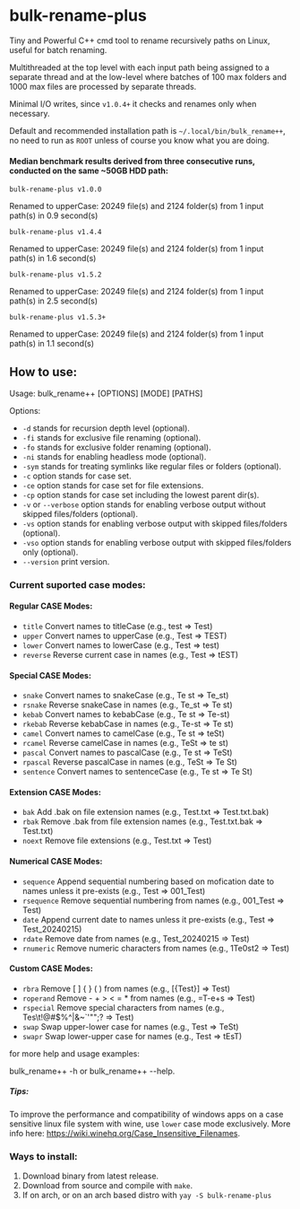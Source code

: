 # bulk-rename-plus
Tiny and Powerful C++ cmd tool to rename recursively paths on Linux, useful for batch renaming.

Multithreaded at the top level with each input path being assigned to a separate thread and at the low-level where batches of 100 max folders and 1000 max files are processed by separate threads.

Minimal I/O writes, since `v1.0.4+` it checks and renames only when necessary.

Default and recommended installation path is `~/.local/bin/bulk_rename++`, no need to run as `ROOT` unless of course you know what you are doing.

#### Median benchmark results derived from three consecutive runs, conducted on the same ~50GB HDD path:

`bulk-rename-plus v1.0.0`

Renamed to upperCase: 20249 file(s) and 2124 folder(s) from 1 input path(s) in 0.9 second(s)

`bulk-rename-plus v1.4.4`

Renamed to upperCase: 20249 file(s) and 2124 folder(s) from 1 input path(s) in 1.6 second(s)

`bulk-rename-plus v1.5.2`

Renamed to upperCase: 20249 file(s) and 2124 folder(s) from 1 input path(s) in 2.5 second(s)

`bulk-rename-plus v1.5.3+`

Renamed to upperCase: 20249 file(s) and 2124 folder(s) from 1 input path(s) in 1.1 second(s)

## How to use:

Usage: bulk_rename++ [OPTIONS] [MODE] [PATHS]

Options: 
- `-d` stands for recursion depth level (optional).
- `-fi` stands for exclusive file renaming (optional).
- `-fo` stands for exclusive folder renaming (optional).
- `-ni` stands for enabling headless mode (optional).
- `-sym` stands for treating symlinks like regular files or folders (optional).
- `-c` option stands for case set.
- `-ce` option stands for case set for file extensions.
- `-cp` option stands for case set including the lowest parent dir(s).
- `-v` or `--verbose` option stands for enabling verbose output without skipped files/folders (optional).
- `-vs` option stands for enabling verbose output with skipped files/folders (optional).
- `-vso` option stands for enabling verbose output with skipped files/folders only (optional).
- `--version` print version.

### Current suported case modes: 

#### Regular CASE Modes:
- `title`      Convert names to titleCase (e.g., test => Test)
- `upper`      Convert names to upperCase (e.g., Test => TEST)
- `lower`      Convert names to lowerCase (e.g., Test => test)
- `reverse`    Reverse current case in names (e.g., Test => tEST)
#### Special CASE Modes:
- `snake`      Convert names to snakeCase (e.g., Te st => Te_st)
- `rsnake`     Reverse snakeCase in names (e.g., Te_st => Te st)
- `kebab`      Convert names to kebabCase (e.g., Te st => Te-st)
- `rkebab`     Reverse kebabCase in names (e.g., Te-st => Te st)
- `camel`      Convert names to camelCase (e.g., Te st => teSt)
- `rcamel`     Reverse camelCase in names (e.g., TeSt => te st)
- `pascal`     Convert names to pascalCase (e.g., Te st => TeSt)
- `rpascal`    Reverse pascalCase in names (e.g., TeSt => Te St)
- `sentence`   Convert names to sentenceCase (e.g., Te st => Te St)
#### Extension CASE Modes:
- `bak`        Add .bak on file extension names (e.g., Test.txt => Test.txt.bak)
- `rbak`       Remove .bak from file extension names (e.g., Test.txt.bak => Test.txt)
- `noext`      Remove file extensions (e.g., Test.txt => Test)
#### Numerical CASE Modes:
- `sequence`  Append sequential numbering based on mofication date to names unless it pre-exists (e.g., Test => 001_Test)
- `rsequence` Remove sequential numbering from names (e.g., 001_Test => Test)
- `date`       Append current date to names unless it pre-exists (e.g., Test => Test_20240215)
- `rdate`      Remove date from names (e.g., Test_20240215 => Test)
- `rnumeric`   Remove numeric characters from names (e.g., 1Te0st2 => Test)
#### Custom CASE Modes:
- `rbra`       Remove [ ] { } ( ) from names (e.g., [{Test}] => Test)
- `roperand`   Remove - + > < = * from names (e.g., =T-e+s<t> => Test)
- `rspecial`   Remove special characters from names (e.g., Tes\t!@#$%^|&~`'\"\";? => Test)
- `swap`       Swap upper-lower case for names (e.g., Test => TeSt)
- `swapr`      Swap lower-upper case for names (e.g., Test => tEsT)

for more help and usage examples:

bulk_rename++ -h or bulk_rename++ --help.
##### Tips:
To improve the performance and compatibility of windows apps on a case sensitive linux file system with wine, use `lower` case mode exclusively.
More info here: https://wiki.winehq.org/Case_Insensitive_Filenames.

### Ways to install:

1. Download binary from latest release.
2. Download from source and compile with `make`.
3. If on arch, or on an arch based distro with `yay -S bulk-rename-plus`




